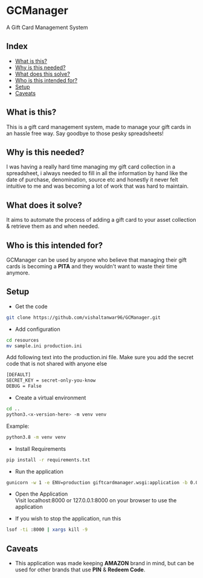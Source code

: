 
# GCManager  
A Gift Card Management System  
  
## Index  
* [What is this?](#what-is-this)  
* [Why is this needed?](#why-is-this-needed)  
* [What does this solve?](#what-does-it-solve) 
* [Who is this intended for?](#who-is-this-intended-for)  
* [Setup](#setup)
* [Caveats](#caveats)
  
## What is this?  
This is a gift card management system, made to manage your gift cards in an hassle free way. Say goodbye to those pesky spreadsheets!  
  
## Why is this needed?  
I was having a really hard time managing my gift card collection in a spreadsheet, i always needed to fill in all the information by hand like the date of purchase, denomination, source etc and honestly it never felt intuitive to me and was becoming a lot of work that was hard to maintain.   
  
## What does it solve?  
It aims to automate the process of adding a gift card to your asset collection & retrieve them as and when needed.  
  
## Who is this intended for?  
GCManager can be used by anyone who believe that managing their gift cards is becoming a **PITA** and they wouldn't want to waste their time anymore.

## Setup
* Get the code
```bash
git clone https://github.com/vishaltanwar96/GCManager.git
```
* Add configuration
```bash
cd resources
mv sample.ini production.ini
```
Add following text into the production.ini file. Make sure you add the secret code that is not shared with anyone else
```bash
[DEFAULT]
SECRET_KEY = secret-only-you-know
DEBUG = False
```

* Create a virtual environment
```bash
cd ..
python3.<x-version-here> -m venv venv
```

Example:
```bash
python3.8 -m venv venv
```

* Install Requirements
```bash
pip install -r requirements.txt
``` 

* Run the application
```bash
gunicorn -w 1 -e ENV=production giftcardmanager.wsgi:application -b 0.0.0.0:8000 -D
```

* Open the Application\
Visit localhost:8000 or 127.0.0.1:8000 on your browser to use the application

* If you wish to stop the application, run this
```bash
lsof -ti :8000 | xargs kill -9
```

## Caveats
* This application was made keeping **AMAZON** brand in mind, but can be used for other brands that use **PIN** & **Redeem Code**.